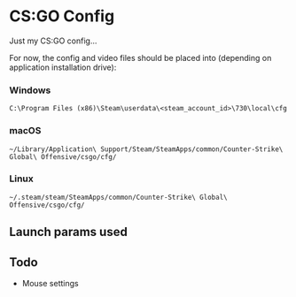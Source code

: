 # CS:GO Config
Just my CS:GO config...

For now, the config and video files should be placed into (depending on application installation drive):

### Windows
`C:\Program Files (x86)\Steam\userdata\<steam_account_id>\730\local\cfg`

### macOS
`~/Library/Application\ Support/Steam/SteamApps/common/Counter-Strike\ Global\ Offensive/csgo/cfg/`

### Linux
`~/.steam/steam/SteamApps/common/Counter-Strike\ Global\ Offensive/csgo/cfg/`

## Launch params used

## Todo
- Mouse settings

